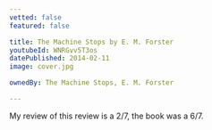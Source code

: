 ```yaml
---
vetted: false
featured: false

title: The Machine Stops by E. M. Forster
youtubeId: WNRGvv5T3os
datePublished: 2014-02-11
image: cover.jpg

ownedBy: The Machine Stops, E. M. Forster

---
```


My review of this review is a 2/7, the book was a 6/7.
